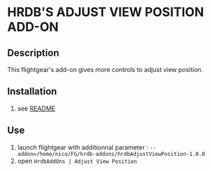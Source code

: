 HRDB'S ADJUST VIEW POSITION ADD-ON
================================================================================

Description
-----------

This flightgear's add-on gives more controls to adjust view position.


Installation
------------

1. see [README](../README.md)


Use
------

1. launch flightgear with additionnal parameter : `--addon=/home/nico/FG/hrdb-addons/hrdbAdjustViewPosition-1.0.0`
2. open `HrdbAddOns | Adjust View Position`


